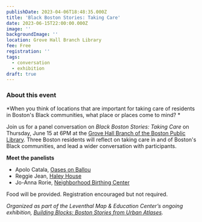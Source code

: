 ```yaml
---
publishDate: 2023-04-06T18:48:35.000Z
title: 'Black Boston Stories: Taking Care'
date: 2023-06-15T22:00:00.000Z
image: ''
backgroundImage: ''
location: Grove Hall Branch Library
fee: Free
registration: ''
tags:
  - conversation
  - exhibition
draft: true
---
```


### About this event

*When you think of locations that are important for taking care of residents in Boston's Black communities, what place or places come to mind? *

Join us for a panel conversation on *Black Boston Stories: Taking Care* on Thursday, June 15 at 6PM at the [Grove Hall Branch of the Boston Public Library](https://www.bpl.org/locations/grove-hall/). Three Boston residents will reflect on taking care in and of Boston's Black communities, and lead a wider conversation with participants.

**Meet the panelists**

* Apolo Catala, [Oases on Ballou](chrome-extension://efaidnbmnnnibpcajpcglclefindmkaj/https://www.thecarrotproject.org/wp-content/uploads/2021/03/Oasis_Client_Update_2020.8691901.pdf)
* Reggie Jean, [Haley House](https://haleyhouse.org/)
* Jo-Anna Rorie, [Neighborhood Birthing Center](https://neighborhoodbirthcenter.org/)

Food will be provided. Registration encouraged but not required.

*Organized as part of the Leventhal Map & Education Center’s ongoing exhibition, [Building Blocks: Boston Stories from Urban Atlases](https://www.leventhalmap.org/about/press-releases/new-exhibition-building-blocks-boston-stories-from-urban-atlases-opens-at-leventhal-map-education-center-january-13-2023-1/).*
